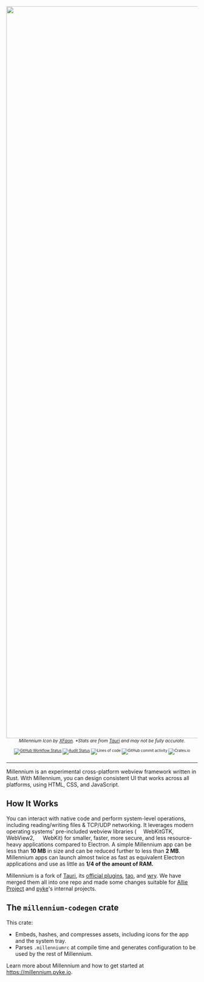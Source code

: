 <div align=center>
	<a href="https://millennium.pyke.io"><img src="https://github.com/pykeio/millennium/raw/main/.github/banner.png" width=1920></a>
	<sub><i>Millennium Icon by <a href="https://github.com/xfaonae">XFaon</a>. *Stats are from <a href="https://github.com/tauri-apps/tauri">Tauri</a> and may not be fully accurate.</i><sub>
	<br /><br />
	<a href="https://github.com/pykeio/millennium/actions"><img alt="GitHub Workflow Status" src="https://img.shields.io/github/workflow/status/pykeio/millennium/Test%20Millennium%20(Rust)?style=flat-square"></a> <a href="https://github.com/pykeio/millennium/actions"><img alt="Audit Status" src="https://img.shields.io/github/workflow/status/pykeio/millennium/Audit?style=flat-square&label=audit"></a> <img alt="Lines of code" src="https://img.shields.io/tokei/lines/github/pykeio/millennium?style=flat-square"> <img alt="GitHub commit activity" src="https://img.shields.io/github/commit-activity/w/pykeio/millennium?style=flat-square"> <img alt="Crates.io" src="https://img.shields.io/crates/d/millennium?style=flat-square">
	<br /><br />
	<hr />
</div>

Millennium is an experimental cross-platform webview framework written in Rust. With Millennium, you can design consistent UI that works across all platforms, using HTML, CSS, and JavaScript.
		
## How It Works
You can interact with native code and perform system-level operations, including reading/writing files & TCP/UDP networking. It leverages modern operating systems' pre-included webview libraries (<img src="https://cdn.jsdelivr.net/gh/devicons/devicon/icons/ubuntu/ubuntu-plain.svg" height=14 /> WebKitGTK, <img src="https://cdn.jsdelivr.net/gh/devicons/devicon/icons/windows8/windows8-original.svg" height=14 /> WebView2, <img src="https://cdn.jsdelivr.net/gh/devicons/devicon/icons/apple/apple-original.svg" height=14 /> WebKit) for smaller, faster, more secure, and less resource-heavy applications compared to Electron. A simple Millennium app can be less than **10 MB** in size and can be reduced further to less than **2 MB**. Millennium apps can launch almost twice as fast as equivalent Electron applications and use as little as __1/4 of the amount of RAM.__

Millennium is a fork of [Tauri](https://tauri.studio/), its [official plugins](https://github.com/tauri-apps/awesome-tauri#plugins), [tao](https://github.com/tauri-apps/tao/), and [wry](https://github.com/tauri-apps/wry). We have merged them all into one repo and made some changes suitable for [Allie Project](https://github.com/allie-project/) and [pyke](https://github.com/pykeio/)'s internal projects.

## The `millennium-codegen` crate
This crate:
- Embeds, hashes, and compresses assets, including icons for the app and the system tray.
- Parses `.millenniumrc` at compile time and generates configuration to be used by the rest of Millennium.

Learn more about Millennium and how to get started at https://millennium.pyke.io.
